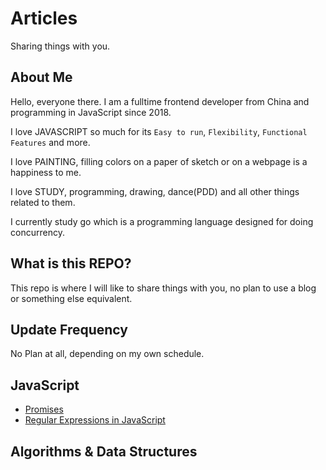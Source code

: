 # Articles
Sharing things with you.

## About Me
Hello, everyone there. I am a fulltime frontend developer from China and programming in JavaScript since 2018.

I love JAVASCRIPT so much for its `Easy to run`, `Flexibility`, `Functional Features` and more.

I love PAINTING, filling colors on a paper of sketch or on a webpage is a happiness to me.

I love STUDY, programming, drawing, dance(PDD) and all other things related to them.

I currently study go which is a programming language designed for doing concurrency.

## What is this REPO?
This repo is where I will like to share things with you, no plan to use a blog or something else equivalent.

## Update Frequency
No Plan at all, depending on my own schedule.

## JavaScript
- [Promises](https://github.com/emmanwb/Articles/issues/1)
- [Regular Expressions in JavaScript](https://github.com/emmanwb/Articles/issues/2)

## Algorithms & Data Structures

